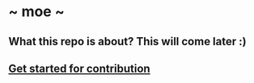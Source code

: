 # ~ moe ~

## What this repo is about? This will come later :)

## [Get started for contribution](/docs/dev-get-started.md)


